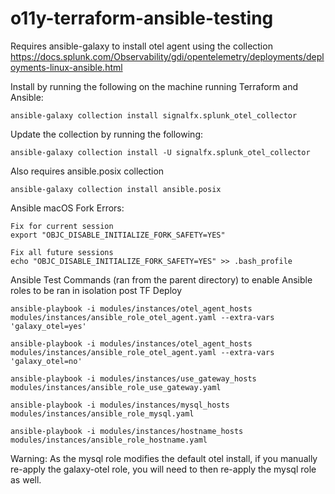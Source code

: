 # o11y-terraform-ansible-testing

Requires ansible-galaxy to install otel agent using the collection https://docs.splunk.com/Observability/gdi/opentelemetry/deployments/deployments-linux-ansible.html

Install by running the following on the machine running Terraform and Ansible:

    ansible-galaxy collection install signalfx.splunk_otel_collector

Update the collection by running the following:

    ansible-galaxy collection install -U signalfx.splunk_otel_collector

Also requires ansible.posix collection

    ansible-galaxy collection install ansible.posix

Ansible macOS Fork Errors:

    Fix for current session
    export "OBJC_DISABLE_INITIALIZE_FORK_SAFETY=YES"

    Fix all future sessions
    echo "OBJC_DISABLE_INITIALIZE_FORK_SAFETY=YES" >> .bash_profile
<!-- 
Connecting to windows instances using Ansible on macOS requires pyminrm
    pip install "pywinrm>=0.3.0" -->

Ansible Test Commands (ran from the parent directory) to enable Ansible roles to be ran in isolation post TF Deploy
    
    ansible-playbook -i modules/instances/otel_agent_hosts modules/instances/ansible_role_otel_agent.yaml --extra-vars 'galaxy_otel=yes'
    
    ansible-playbook -i modules/instances/otel_agent_hosts modules/instances/ansible_role_otel_agent.yaml --extra-vars 'galaxy_otel=no'
    
    ansible-playbook -i modules/instances/use_gateway_hosts modules/instances/ansible_role_use_gateway.yaml
    
    ansible-playbook -i modules/instances/mysql_hosts modules/instances/ansible_role_mysql.yaml
    
    ansible-playbook -i modules/instances/hostname_hosts modules/instances/ansible_role_hostname.yaml
    
Warning: As the mysql role modifies the default otel install, if you manually re-apply the galaxy-otel role, you will need to then re-apply the mysql role as well.
